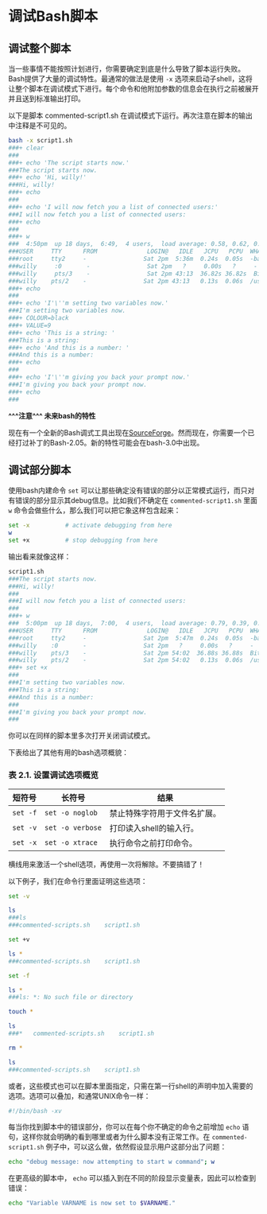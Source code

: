 # 调试Bash脚本

## 调试整个脚本

当一些事情不能按照计划进行，你需要确定到底是什么导致了脚本运行失败。Bash提供了大量的调试特性。最通常的做法是使用 `-x` 选项来启动子shell，这将让整个脚本在调试模式下进行。每个命令和他附加参数的信息会在执行之前被展开并且送到标准输出打印。

以下是脚本 commented-script1.sh 在调试模式下运行。再次注意在脚本的输出中注释是不可见的。

```bash
bash -x script1.sh
###+ clear
###
###+ echo 'The script starts now.'
###The script starts now.
###+ echo 'Hi, willy!'
###Hi, willy!
###+ echo
###
###+ echo 'I will now fetch you a list of connected users:'
###I will now fetch you a list of connected users:
###+ echo
###
###+ w
###  4:50pm  up 18 days,  6:49,  4 users,  load average: 0.58, 0.62, 0.40
###USER     TTY      FROM              LOGIN@   IDLE   JCPU   PCPU  WHAT
###root     tty2     -                Sat 2pm  5:36m  0.24s  0.05s  -bash
###willy	 :0       -                Sat 2pm   ?     0.00s   ?     -
###willy	 pts/3    -                Sat 2pm 43:13  36.82s 36.82s  BitchX willy ir
###willy    pts/2    -                Sat 2pm 43:13   0.13s  0.06s  /usr/bin/screen
###+ echo
###
###+ echo 'I'\''m setting two variables now.'
###I'm setting two variables now.
###+ COLOUR=black
###+ VALUE=9
###+ echo 'This is a string: '
###This is a string:
###+ echo 'And this is a number: '
###And this is a number:
###+ echo
###
###+ echo 'I'\''m giving you back your prompt now.'
###I'm giving you back your prompt now.
###+ echo
###
```

**^^^注意^^^ 未来bash的特性**

现在有一个全新的Bash调式工具出现在[SourceForge](http://bashdb.sourceforge.net/)。然而现在，你需要一个已经打过补丁的Bash-2.05。新的特性可能会在bash-3.0中出现。

## 调试部分脚本

使用bash内建命令 `set` 可以让那些确定没有错误的部分以正常模式运行，而只对有错误的部分显示其debug信息。比如我们不确定在 `commented-script1.sh` 里面 `w` 命令会做些什么，那么我们可以把它象这样包含起来： 
```bash
set -x			# activate debugging from here
w
set +x			# stop debugging from here
```

输出看来就像这样：

```bash
script1.sh
###The script starts now.
###Hi, willy!
###
###I will now fetch you a list of connected users:
###
###+ w
###  5:00pm  up 18 days,  7:00,  4 users,  load average: 0.79, 0.39, 0.33
###USER     TTY      FROM              LOGIN@   IDLE   JCPU   PCPU  WHAT
###root     tty2     -                Sat 2pm  5:47m  0.24s  0.05s  -bash
###willy    :0       -                Sat 2pm   ?     0.00s   ?     -
###willy    pts/3    -                Sat 2pm 54:02  36.88s 36.88s  BitchX willyke
###willy    pts/2    -                Sat 2pm 54:02   0.13s  0.06s  /usr/bin/screen
###+ set +x
###
###I'm setting two variables now.
###This is a string:
###And this is a number:
###
###I'm giving you back your prompt now.
###
```

你可以在同样的脚本里多次打开关闭调试模式。

下表给出了其他有用的bash选项概貌：

### 表 2.1. 设置调试选项概览

| 短符号 | 长符号 | 结果 |
| ----- | ----- | --- |
| `set -f` | `set -o noglob` | 禁止特殊字符用于文件名扩展。 |
| `set -v` | `set -o verbose` | 打印读入shell的输入行。 |
| `set -x` | `set -o xtrace` | 执行命令之前打印命令。 |

横线用来激活一个shell选项，再使用一次将解除。不要搞错了！

以下例子，我们在命令行里面证明这些选项：

```bash
set -v

ls
###ls 
###commented-scripts.sh	   script1.sh

set +v

ls *
###commented-scripts.sh    script1.sh

set -f

ls *
###ls: *: No such file or directory

touch *

ls
###*   commented-scripts.sh    script1.sh

rm *

ls
###commented-scripts.sh    script1.sh
```

或者，这些模式也可以在脚本里面指定，只需在第一行shell的声明中加入需要的选项。选项可以叠加，和通常UNIX命令一样：

```bash
#!/bin/bash -xv
```

每当你找到脚本中的错误部分，你可以在每个你不确定的命令之前增加 `echo` 语句，这样你就会明确的看到哪里或者为什么脚本没有正常工作。在 `commented-script1.sh` 例子中，可以这么做，依然假设显示用户这部分出了问题： 

```bash
echo "debug message: now attempting to start w command"; w
```

在更高级的脚本中， `echo` 可以插入到在不同的阶段显示变量表，因此可以检查到错误： 

```bash
echo "Variable VARNAME is now set to $VARNAME."
```
